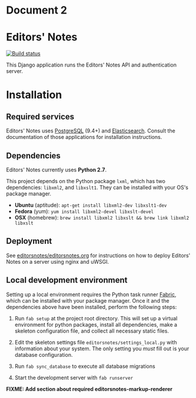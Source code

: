 # Document 2

# Editors' Notes

[![Build status](https://travis-ci.org/editorsnotes/editorsnotes.svg)](https://travis-ci.org/editorsnotes/editorsnotes)

This Django application runs the Editors' Notes API and authentication server.


# Installation

## Required services

Editors' Notes uses [PostgreSQL] (9.4+) and [Elasticsearch]. Consult the
documentation of those applications for installation instructions.


## Dependencies

Editors' Notes currently uses **Python 2.7**.

This project depends on the Python package `lxml`, which has two dependencies:
`libxml2`, and `libxslt1`. They can be installed with your OS's package manager.

  * __Ubuntu__ (aptitude): `apt-get install libxml2-dev libxslt1-dev`
  * __Fedora__ (yum): `yum install libxml2-devel libxslt-devel`
  * __OSX__ (homebrew): `brew install libxml2 libxslt && brew link libxml2 libxslt`


## Deployment

See [editorsnotes/editorsnotes.org] for instructions on how to deploy Editors'
Notes on a server using nginx and uWSGI.


## Local development environment

Setting up a local environment requires the Python task runner [Fabric], which
can be installed with your package manager. Once it and the dependencies above
have been installed, perform the following steps:

  1. Run `fab setup` at the project root directory. This will set up a virtual
     environment for python packages, install all dependencies, make a skeleton
     configuration file, and collect all necessary static files.

  2. Edit the skeleton settings file `editorsnotes/settings_local.py` with
     information about your system. The only setting you *must* fill out is
     your database configuration.

  3. Run `fab sync_database` to execute all database migrations

  4. Start the development server with `fab runserver`

__FIXME: Add section about required editorsnotes-markup-renderer__


[PostgreSQL]: http://www.postgresql.org/
[Elasticsearch]: https://www.elastic.co/products/elasticsearch
[editorsnotes/editorsnotes.org]: https://github.com/editorsnotes/editorsnotes.org
[Fabric]: http://fabfile.org/
